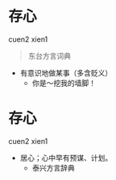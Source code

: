 # 存心
cuen2 xien1
> 东台方言词典
- 有意识地做某事（多含贬义）
  - 你是～挖我的墙脚！

# 存心
cuen2 xien1
+ 居心；心中早有预谋、计划。
  * 泰兴方言辞典
